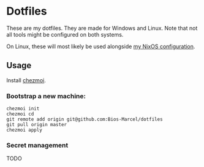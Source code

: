 # Dotfiles

These are my dotfiles. They are made for Windows and Linux. Note that not all
tools might be configured on both systems.

On Linux, these will most likely be used alongside
[my NixOS configuration](https://github.com/bios-Marcel/nixos_config).

## Usage

Install [chezmoi](https://www.chezmoi.io/).

### Bootstrap a new machine:

```
chezmoi init
chezmoi cd
git remote add origin git@github.com:Bios-Marcel/dotfiles
git pull origin master
chezmoi apply
```

### Secret management

TODO

